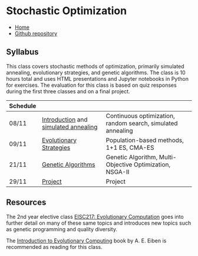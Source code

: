 # Stochastic Optimization

* [Home](https://supaerodatascience.github.io/stochastic/)
* [Github repository](https://github.com/SupaeroDataScience/stochastic/)

## Syllabus

This class covers stochastic methods of optimization, primarily simulated
annealing, evolutionary strategies, and genetic algorithms. The class is 10
hours total and uses HTML presentations and Jupyter notebooks in Python for
exercises. The evaluation for this class is based on quiz responses during the
first three classes and on a final project.

Schedule | | |
| --- | --- | --- |
08/11 | [Introduction](0_intro.html) and [simulated annealing](1_sa.html) | Continuous optimization, random search, simulated annealing |
09/11 | [Evolutionary Strategies](2_es.html) | Population-based methods, 1+1 ES, CMA-ES |
21/11 | [Genetic Algorithms](3_ga.html) | Genetic Algorithm, Multi-Objective Optimization, NSGA-II |
29/11 | [Project](project.html) | Project |

## Resources

The 2nd year elective class [EISC217: Evolutionary
Computation](https://d9w.github.io/evolution/) goes into further detail on many
of these same topics and introduces new topics such as genetic programming and
quality diversity.

The [Introduction to Evolutionary
Computing](https://link.springer.com/book/10.1007/978-3-662-44874-8) book by A.
E. Eiben is recommended as reading for this class.
